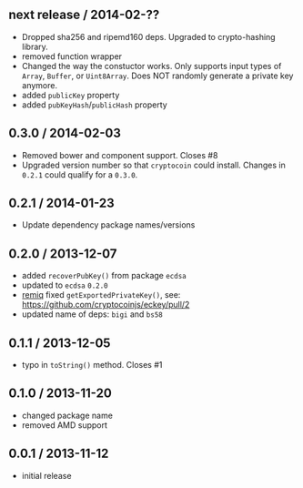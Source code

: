 next release / 2014-02-??
------------------
* Dropped sha256 and ripemd160 deps. Upgraded to crypto-hashing library.
* removed function wrapper
* Changed the way the constuctor works. Only supports input types of `Array`, `Buffer`, or `Uint8Array`. Does NOT randomly generate a private key anymore.
* added `publicKey` property
* added `pubKeyHash`/`publicHash` property

0.3.0 / 2014-02-03
------------------
* Removed bower and component support. Closes #8
* Upgraded version number so that `cryptocoin` could install. Changes in `0.2.1` could qualify for a `0.3.0`.

0.2.1 / 2014-01-23
------------------
* Update dependency package names/versions

0.2.0 / 2013-12-07
------------------
* added `recoverPubKey()` from package `ecdsa`
* updated to `ecdsa` `0.2.0`
* [remiq](https://github.com/remiq) fixed `getExportedPrivateKey()`, see: https://github.com/cryptocoinjs/eckey/pull/2
* updated name of deps: `bigi` and `bs58`

0.1.1 / 2013-12-05
------------------
* typo in `toString()` method. Closes #1

0.1.0 / 2013-11-20
------------------
* changed package name 
* removed AMD support

0.0.1 / 2013-11-12
------------------
* initial release